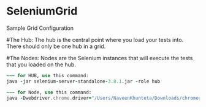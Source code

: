 # SeleniumGrid
Sample Grid Configuration

#The Hub:
The hub is the central point where you load your tests into.
There should only be one hub in a grid.

#The Nodes:
Nodes are the Selenium instances that will execute the tests that you loaded on the hub.


~~~ for HUB, use this command:
~~~ for HUB, use this command:
java -jar selenium-server-standalone-3.8.1.jar -role hub

~~~ for Node, use this command:
java -Dwebdriver.chrome.driver="/Users/NaveenKhunteta/Downloads/chromedriver" -jar selenium-server-standalone-3.8.1.jar -role node -hub http://192.168.0.102:4444/grid/register
